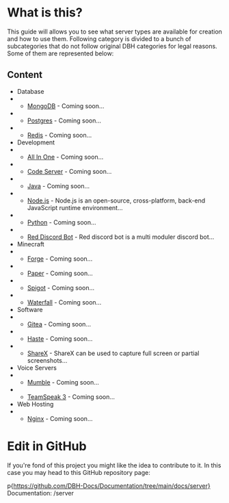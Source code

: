 # What is this?

This guide will allows you to see what server types are available for creation and how to use them. Following category is divided to a bunch of subcategories that do not follow original DBH categories for legal reasons. Some of them are represented below:

## Content

* Database
* * [MongoDB](/server/database/mongodb) - Coming soon...
* * [Postgres](/server/database/postgres) - Coming soon...
* * [Redis](/server/database/redis) - Coming soon...
* Development
* * [All In One](/server/development/aio) - Coming soon...
* * [Code Server](/server/development/code-server) - Coming soon...
* * [Java](/server/development/java) - Coming soon...
* * [Node.js](/server/development/nodejs) - Node.js is an open-source, cross-platform, back-end JavaScript runtime environment...
* * [Python](/server/development/python) - Coming soon...
* * [Red Discord Bot](/server/development/rdb) - Red discord bot is a multi moduler discord bot...
* Minecraft
* * [Forge](/server/minecraft/forge) - Coming soon...
* * [Paper](/server/minecraft/paper) - Coming soon...
* * [Spigot](/server/minecraft/spigot) - Coming soon...
* * [Waterfall](/server/minecraft/waterfall) - Coming soon...
* Software
* * [Gitea](/server/software/gitea) - Coming soon...
* * [Haste](/server/software/haste) - Coming soon...
* * [ShareX](/server/software/sharex) - ShareX can be used to capture full screen or partial screenshots...
* Voice Servers
* * [Mumble](/server/voice-server/mumble) - Coming soon...
* * [TeamSpeak 3](/server/voice-server/teamspeak3) - Coming soon...
* Web Hosting
* * [Nginx](/server/web-hosting/nginx) - Coming soon...

# Edit in GitHub

If you're fond of this project you might like the idea to contribute to it. In this case you may head to this GitHub repository page:

p{https://github.com/DBH-Docs/Documentation/tree/main/docs/server} Documentation: /server
